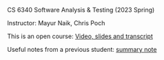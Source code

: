 CS 6340 Software Analysis & Testing (2023 Spring)

Instructor: Mayur Naik, Chris Poch

This is an open course: [Video, slides and transcript](http://rightingcode.org/lessons.html)

Useful notes from a previous student: [summary note](https://one2bla.me/cs6340/introduction.html)


